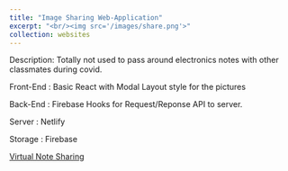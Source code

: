 ```yaml
---
title: "Image Sharing Web-Application"
excerpt: "<br/><img src='/images/share.png'>"
collection: websites
---
```


Description: Totally not used to pass around electronics notes with other classmates during covid.

Front-End : Basic React with Modal Layout style for the pictures

Back-End : Firebase Hooks for Request/Reponse API to server.

Server : Netlify

Storage : Firebase

[Virtual Note Sharing](https://elec311tutorial.netlify.app/)